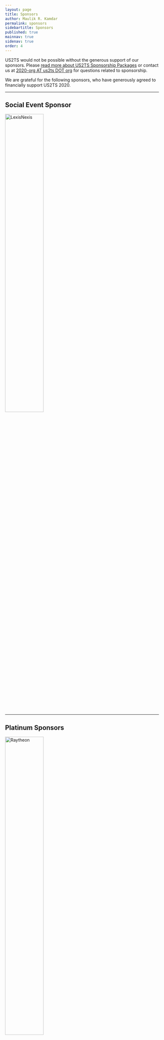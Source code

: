 ```yaml
---
layout: page
title: Sponsors
author: Maulik R. Kamdar
permalink: sponsors
sidebartitle: Sponsors
published: true
mainnav: true
sidenav: true
order: 4
---
```


US2TS would not be possible without the generous support of our sponsors. Please [read more about US2TS Sponsorship Packages](https://us2ts.org/sponsor_packages) or contact us at [2020-org AT us2ts DOT org](2020-org@us2ts.org) for questions related to sponsorship.

We are grateful for the following sponsors, who have generously agreed to financially support US2TS 2020.

----------------------------------------------------------------

## Social Event Sponsor

[<img src="https://us2ts.org/images/us2ts-sponsor-lxnx.png" alt="LexisNexis" width="50%">](https://www.lexisnexis.com/)

----------------------------------------------------------------

## Platinum Sponsors

[<img src="https://us2ts.org/images/us2ts-sponsor-bbn.png" alt="Raytheon" width="50%">](https://www.raytheon.com/ourcompany/bbn)

----------------------------------------------------------------

## Standard Sponsors

[<img src="https://us2ts.org/images/us2ts-sponsor-bosch.jpg" alt="Bosch" width="50%">](http://www.bosch.com/research)

[<img src="https://us2ts.org/images/us2ts-sponsor-data.world.png" alt="Data.World" width="50%">](https://data.world/)
